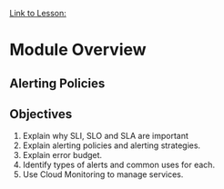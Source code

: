 [Link to Lesson:](https://www.cloudskillsboost.google/paths/15/course_templates/99/video/432496)

# Module Overview

## Alerting Policies

## Objectives
01. Explain why SLI, SLO and SLA are important
02. Explain alerting policies and alerting strategies.
03. Explain error budget.
04. Identify types of alerts and common uses for each.
05. Use Cloud Monitoring to manage services.
